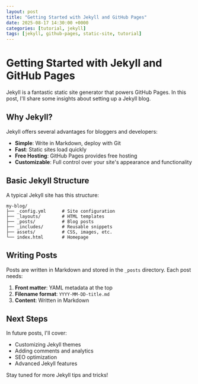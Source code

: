 ```yaml
---
layout: post
title: "Getting Started with Jekyll and GitHub Pages"
date: 2025-08-17 14:30:00 +0000
categories: [tutorial, jekyll]
tags: [jekyll, github-pages, static-site, tutorial]
---
```


# Getting Started with Jekyll and GitHub Pages

Jekyll is a fantastic static site generator that powers GitHub Pages. In this post, I'll share some insights about setting up a Jekyll blog.

## Why Jekyll?

Jekyll offers several advantages for bloggers and developers:

- **Simple**: Write in Markdown, deploy with Git
- **Fast**: Static sites load quickly
- **Free Hosting**: GitHub Pages provides free hosting
- **Customizable**: Full control over your site's appearance and functionality

## Basic Jekyll Structure

A typical Jekyll site has this structure:

```
my-blog/
├── _config.yml      # Site configuration
├── _layouts/        # HTML templates
├── _posts/          # Blog posts
├── _includes/       # Reusable snippets
├── assets/          # CSS, images, etc.
└── index.html       # Homepage
```

## Writing Posts

Posts are written in Markdown and stored in the `_posts` directory. Each post needs:

1. **Front matter**: YAML metadata at the top
2. **Filename format**: `YYYY-MM-DD-title.md`
3. **Content**: Written in Markdown

## Next Steps

In future posts, I'll cover:

- Customizing Jekyll themes
- Adding comments and analytics
- SEO optimization
- Advanced Jekyll features

Stay tuned for more Jekyll tips and tricks!